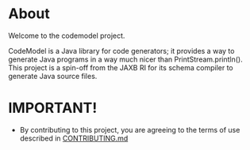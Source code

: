# About

Welcome to the codemodel project. 

CodeModel is a Java library for code generators; it provides a way to generate Java programs in a way much nicer than PrintStream.println(). This project is a spin-off from the JAXB RI for its schema compiler to generate Java source files.

# IMPORTANT!

* By contributing to this project, you are agreeing to the terms of use described in [CONTRIBUTING.md](./CONTRIBUTING.md)


